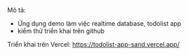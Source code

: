 Mô tả: 
  - Ứng dụng demo làm việc realtime database, todolist app
  - kiểm thử triển khai trên github

Triển khai trên Vercel: 
https://todolist-app-sand.vercel.app/
